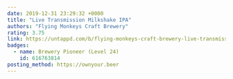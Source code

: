 ```yaml
---
date: 2019-12-31 23:29:32 +0000
title: "Live Transmission Milkshake IPA"
authors: "Flying Monkeys Craft Brewery"
rating: 3.75
link: https://untappd.com/b/flying-monkeys-craft-brewery-live-transmission-milkshake-ipa/2515743
badges:
  - name: Brewery Pioneer (Level 24)
    id: 616763814
posting_method: https://ownyour.beer
---
```

